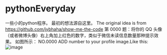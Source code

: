 # pythonEveryday
一些小的python程序。
最初的想法源自这里。
The original idea is from https://github.com/jybhaha/show-me-the-code
第 0000 题：将你的 QQ 头像（或者微博头像）右上角加上红色的数字，类似于微信未读信息数量那种提示效果。 如图所示：
NO.0000  ADD number to your profile image.Like this:
![image](https://github.com/jybhaha/pythonEveryday/0000/myPhoto2.jpg)
